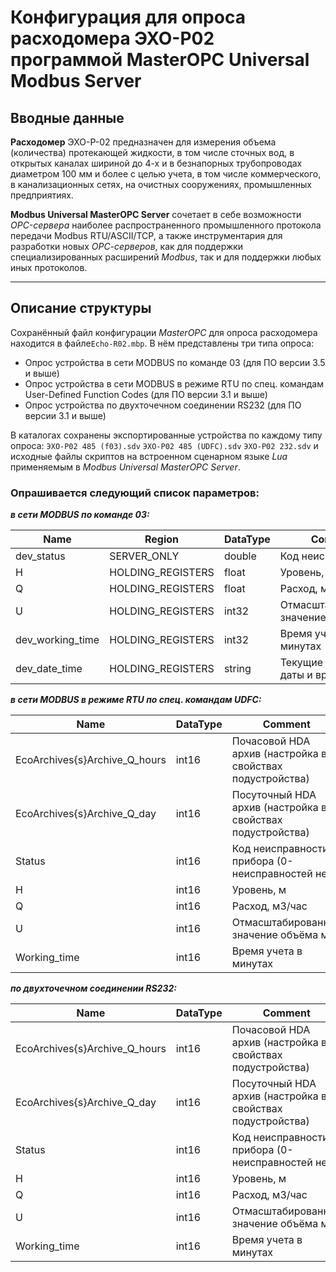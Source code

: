 # Конфигурация для опроса расходомера ЭХО-Р02 программой MasterOPC Universal Modbus Server


## Вводные данные
**Расходомер** ЭХО-Р-02 предназначен для измерения объема (количества) протекающей жидкости, в том числе сточных вод, в открытых каналах шириной до 4-х и в безнапорных трубопроводах диаметром 100 мм и более с целью учета, в том числе коммерческого, в канализационных сетях, на очистных сооружениях, промышленных предприятиях. 

**Modbus Universal MasterOPC Server** сочетает в себе возможности *OPC-сервера* наиболее распространенного промышленного протокола передачи Modbus RTU/ASCII/TCP, а также инструментария для разработки новых *ОРС-серверов*, как для поддержки специализированных расширений *Modbus*, так и для поддержки любых иных протоколов. 

------
## Описание структуры
Сохранённый файл конфигурации *MasterOPC* для опроса расходомера находится в файле`Echo-R02.mbp`. В нём представлены три типа опроса:

- Опрос устройства в сети MODBUS по команде 03 (для ПО версии 3.5 и выше)
- Опрос устройства в сети MODBUS в режиме RTU по спец. командам User-Defined Function Codes (для ПО версии 3.1 и выше)
- Опрос устройства по двухточечном соединении RS232 (для ПО версии 3.1 и выше)

В каталогах сохранены экспортированные устройства по каждому типу опроса:
`ЭХО-Р02 485 (f03).sdv`
`ЭХО-Р02 485 (UDFC).sdv`
`ЭХО-Р02 232.sdv`
и исходные файлы скриптов на встроенном
сценарном языке *Lua* применяемым в *Modbus Universal MasterOPC Server*.

### Опрашивается следующий список параметров:

***в сети MODBUS по команде 03:***

| Name             | Region            | DataType | Comment                                  |
| ---------------- | ----------------- | -------- | ---------------------------------------- |
| dev_status       | SERVER_ONLY       | double   | Код неисправности                        |
| H                | HOLDING_REGISTERS | float    | Уровень, м                               |
| Q                | HOLDING_REGISTERS | float    | Расход, м3/час                           |
| U                | HOLDING_REGISTERS | int32    | Отмасштабированное значение объёма    м3 |
| dev_working_time | HOLDING_REGISTERS | int32    | Время учета в минутах                    |
| dev_date_time    | HOLDING_REGISTERS | string   | Текущие значения даты и времени          |

***в сети MODBUS в режиме RTU по спец. командам UDFC:***

| Name                          | DataType | Comment                                                    |
| ----------------------------- | -------- | ---------------------------------------------------------- |
| EcoArchives{s}Archive_Q_hours | int16    | Почасовой HDA архив (настройка в свойствах подустройства)  |
| EcoArchives{s}Archive_Q_day   | int16    | Посуточный HDA архив (настройка в свойствах подустройства) |
| Status                        | int16    | Код неисправности прибора (0-неисправностей нет)           |
| H                             | int16    | Уровень, м                                                 |
| Q                             | int16    | Расход, м3/час                                             |
| U                             | int16    | Отмасштабированное значение объёма м3                      |
| Working_time                  | int16    | Время учета в минутах                                      |

***по двухточечном соединении RS232:***

| Name                          | DataType | Comment                                                    |
| ----------------------------- | -------- | ---------------------------------------------------------- |
| EcoArchives{s}Archive_Q_hours | int16    | Почасовой HDA архив (настройка в свойствах подустройства)  |
| EcoArchives{s}Archive_Q_day   | int16    | Посуточный HDA архив (настройка в свойствах подустройства) |
| Status                        | int16    | Код неисправности прибора (0-неисправностей нет)           |
| H                             | int16    | Уровень, м                                                 |
| Q                             | int16    | Расход, м3/час                                             |
| U                             | int16    | Отмасштабированное значение объёма м3                      |
| Working_time                  | int16    | Время учета в минутах                                      |
